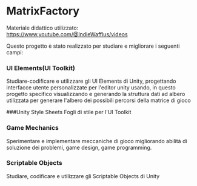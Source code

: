 # MatrixFactory
Materiale didattico utilizzato: https://www.youtube.com/@IndieWafflus/videos

Questo progetto è stato realizzato per studiare e migliorare i seguenti campi:

### UI Elements(UI Toolkit)
Studiare-codificare e utilizzare gli UI Elements di Unity, progettando interfacce utente personalizzate per l'editor unity usando, in questo progetto specifico visualizzando e generando la struttura dati ad albero utilizzata per generare l'albero dei possibili percorsi della matrice di gioco

###Unity Style Sheets
Fogli di stile per l'UI Toolkit

### Game Mechanics
Sperimentare e implementare meccaniche di gioco migliorando abilità di soluzione dei problemi, game design, game programming.

### Scriptable Objects
Studiare, codificare e utilizzare gli Scriptable Objects di Unity

